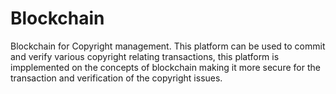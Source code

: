 # Blockchain
Blockchain for Copyright management.
This platform can be used to commit and verify various copyright relating transactions, this platform is impplemented on the concepts of blockchain making it more secure for the transaction and verification of the copyright issues.
